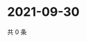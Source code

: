 # 2021-09-30

共 0 条

<!-- BEGIN WEIBO -->
<!-- 最后更新时间 Thu Sep 30 2021 20:22:03 GMT+0800 (China Standard Time) -->

<!-- END WEIBO -->
